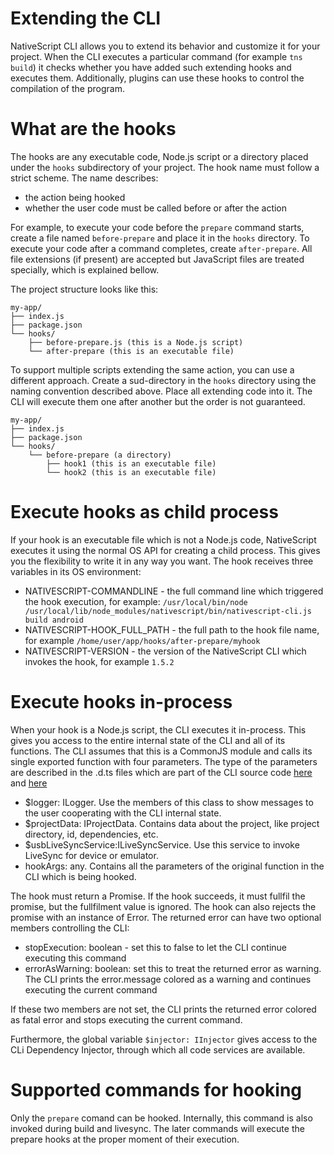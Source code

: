 Extending the CLI
================= 

NativeScript CLI allows you to extend its behavior and customize it for your project. 
When the CLI executes a particular command (for example `tns build`) it checks whether you have added such extending hooks and executes them.
Additionally, plugins can use these hooks to control the compilation of the program.

What are the hooks
==================

The hooks are any executable code, Node.js script or a directory placed under the `hooks` subdirectory of your project.
The hook name must follow a strict scheme. The name describes:

 - the action being hooked
 - whether the user code must be called before or after the action

For example, to execute your code before the `prepare` command starts, create a file named `before-prepare` and place it in the `hooks` directory.
To execute your code after a command completes, create `after-prepare`.
All file extensions (if present) are accepted but JavaScript files are treated specially, which is explained bellow.
 
The project structure looks like this:

```
my-app/
├── index.js
├── package.json
└── hooks/
    ├── before-prepare.js (this is a Node.js script)
    └── after-prepare (this is an executable file) 
```

To support multiple scripts extending the same action, you can use a different approach. Create a sud-directory in the `hooks` directory using the naming convention described above.
Place all extending code into it. The CLI will execute them one after another but the order is not guaranteed.

```
my-app/
├── index.js
├── package.json
└── hooks/
    └── before-prepare (a directory)
        ├── hook1 (this is an executable file)
        └── hook2 (this is an executable file)
```

Execute hooks as child process
========================

If your hook is an executable file which is not a Node.js code, NativeScript executes it using the normal OS API for creating a child process. This gives you the flexibility to write it in any way you want.
The hook receives three variables in its OS environment:

 - NATIVESCRIPT-COMMANDLINE - the full command line which triggered the hook execution, for example: `/usr/local/bin/node /usr/local/lib/node_modules/nativescript/bin/nativescript-cli.js build android`
 - NATIVESCRIPT-HOOK_FULL_PATH - the full path to the hook file name, for example `/home/user/app/hooks/after-prepare/myhook`
 - NATIVESCRIPT-VERSION - the version of the NativeScript CLI which invokes the hook, for example `1.5.2`

Execute hooks in-process
========================

When your hook is a Node.js script, the CLI executes it in-process. This gives you access to the entire internal state of the CLI and all of its functions.
The CLI assumes that this is a CommonJS module and calls its single exported function with four parameters.
The type of the parameters are described in the .d.ts files which are part of the CLI source code [here](https://github.com/NativeScript/nativescript-cli/tree/master/lib/definitions) and [here](https://github.com/telerik/mobile-cli-lib/tree/master/definitions) 

 - $logger: ILogger. Use the members of this class to show messages to the user cooperating with the CLI internal state.
 - $projectData: IProjectData. Contains data about the project, like project directory, id, dependencies, etc.
 - $usbLiveSyncService:ILiveSyncService. Use this service to invoke LiveSync for device or emulator.
 - hookArgs: any. Contains all the parameters of the original function in the CLI which is being hooked.
 
The hook must return a Promise. If the hook succeeds, it must fullfil the promise, but the fullfilment value is ignored.
The hook can also rejects the promise with an instance of Error. The returned error can have two optional members controlling the CLI:
 
  - stopExecution: boolean - set this to false to let the CLI continue executing this command
  - errorAsWarning: boolean: set this to treat the returned error as warning. The CLI prints the error.message colored as a warning and continues executing the current command
 
If these two members are not set, the CLI prints the returned error colored as fatal error and stops executing the current command.
 
Furthermore, the global variable `$injector: IInjector` gives access to the CLi Dependency Injector, through which all code services are available.

Supported commands for hooking
==============================

Only the `prepare` comand can be hooked. Internally, this command is also invoked during build and livesync. The later commands will execute the prepare hooks at the proper moment of their execution.
